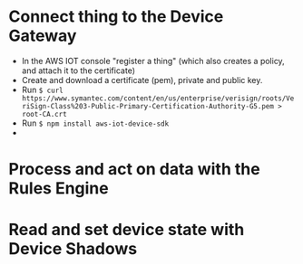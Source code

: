 
# Connect thing to the Device Gateway
- In the AWS IOT console "register a thing" (which also creates a policy, and attach it to the certificate)
- Create and download a certificate (pem), private and public key.
- Run `$ curl https://www.symantec.com/content/en/us/enterprise/verisign/roots/VeriSign-Class%203-Public-Primary-Certification-Authority-G5.pem > root-CA.crt`
- Run `$ npm install aws-iot-device-sdk`
- 

# Process and act on data with the Rules Engine
# Read and set device state with Device Shadows

